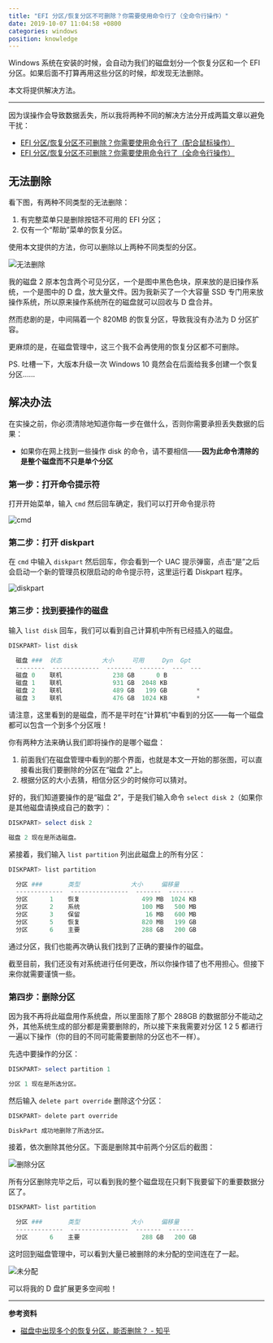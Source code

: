 ```yaml
---
title: "EFI 分区/恢复分区不可删除？你需要使用命令行了（全命令行操作）"
date: 2019-10-07 11:04:58 +0800
categories: windows
position: knowledge
---
```


Windows 系统在安装的时候，会自动为我们的磁盘划分一个恢复分区和一个 EFI 分区。如果后面不打算再用这些分区的时候，却发现无法删除。

本文将提供解决方法。

---

因为误操作会导致数据丢失，所以我将两种不同的解决方法分开成两篇文章以避免干扰：

- [EFI 分区/恢复分区不可删除？你需要使用命令行了（配合鼠标操作）](/post/delete-efi-partition-that-cannot-be-deleted-1.html)
- [EFI 分区/恢复分区不可删除？你需要使用命令行了（全命令行操作）](/post/delete-efi-partition-that-cannot-be-deleted-2.html)

<div id="toc"></div>

## 无法删除

看下图，有两种不同类型的无法删除：

1. 有完整菜单只是删除按钮不可用的 EFI 分区；
2. 仅有一个“帮助”菜单的恢复分区。

使用本文提供的方法，你可以删除以上两种不同类型的分区。

![无法删除](/static/posts/2019-10-07-10-02-13.png)

我的磁盘 2 原本包含两个可见分区，一个是图中黑色色块，原来放的是旧操作系统，一个是图中的 D 盘，放大量文件。因为我新买了一个大容量 SSD 专门用来放操作系统，所以原来操作系统所在的磁盘就可以回收与 D 盘合并。

然而悲剧的是，中间隔着一个 820MB 的恢复分区，导致我没有办法为 D 分区扩容。

更麻烦的是，在磁盘管理中，这三个我不会再使用的恢复分区都不可删除。

PS. 吐槽一下，大版本升级一次 Windows 10 竟然会在后面给我多创建一个恢复分区……

## 解决办法

在实操之前，你必须清除地知道你每一步在做什么，否则你需要承担丢失数据的后果：

- 如果你在网上找到一些操作 disk 的命令，请不要相信——**因为此命令清除的是整个磁盘而不只是单个分区**

### 第一步：打开命令提示符

打开开始菜单，输入 `cmd` 然后回车确定，我们可以打开命令提示符

![cmd](/static/posts/2019-10-07-10-11-03.png)

### 第二步：打开 diskpart

在 `cmd` 中输入 `diskpart` 然后回车，你会看到一个 UAC 提示弹窗，点击“是”之后会启动一个新的管理员权限启动的命令提示符，这里运行着 Diskpart 程序。

![diskpart](/static/posts/2019-10-07-10-14-07.png)

### 第三步：找到要操作的磁盘

输入 `list disk` 回车，我们可以看到自己计算机中所有已经插入的磁盘。

```powershell
DISKPART> list disk

  磁盘 ###  状态           大小     可用     Dyn  Gpt
  --------  -------------  -------  -------  ---  ---
  磁盘 0    联机              238 GB      0 B
  磁盘 1    联机              931 GB  2048 KB
  磁盘 2    联机              489 GB   199 GB        *
  磁盘 3    联机              476 GB  1024 KB        *

```

请注意，这里看到的是磁盘，而不是平时在“计算机”中看到的分区——每一个磁盘都可以包含一个到多个分区哦！

你有两种方法来确认我们即将操作的是哪个磁盘：

1. 前面我们在磁盘管理中看到的那个界面，也就是本文一开始的那张图，可以直接看出我们要删除的分区在“磁盘 2”上。
2. 根据分区的大小去猜，相信分区少的时候你可以猜对。

好的，我们知道要操作的是“磁盘 2”，于是我们输入命令 `select disk 2`（如果你是其他磁盘请换成自己的数字）：

```powershell
DISKPART> select disk 2

磁盘 2 现在是所选磁盘。

```

紧接着，我们输入 `list partition` 列出此磁盘上的所有分区：

```powershell
DISKPART> list partition

  分区 ###       类型              大小     偏移量
  -------------  ----------------  -------  -------
  分区      1    恢复                 499 MB  1024 KB
  分区      2    系统                 100 MB   500 MB
  分区      3    保留                  16 MB   600 MB
  分区      5    恢复                 820 MB   199 GB
  分区      6    主要                 288 GB   200 GB

```

通过分区，我们也能再次确认我们找到了正确的要操作的磁盘。

截至目前，我们还没有对系统进行任何更改，所以你操作错了也不用担心。但接下来你就需要谨慎一些。

### 第四步：删除分区

因为我不再将此磁盘用作系统盘，所以里面除了那个 288GB 的数据部分不能动之外，其他系统生成的部分都是需要删除的，所以接下来我需要对分区 1 2 5 都进行一遍以下操作（你的目的不同可能需要删除的分区也不一样）。

先选中要操作的分区：

```powershell
DISKPART> select partition 1

分区 1 现在是所选分区。

```

然后输入 `delete part override` 删除这个分区：

```powershell
DISKPART> delete part override

DiskPart 成功地删除了所选分区。

```

接着，依次删除其他分区。下面是删除其中前两个分区后的截图：

![删除分区](/static/posts/2019-10-07-10-58-28.png)

所有分区删除完毕之后，可以看到我的整个磁盘现在只剩下我要留下的重要数据分区了。

```powershell
DISKPART> list partition

  分区 ###       类型              大小     偏移量
  -------------  ----------------  -------  -------
  分区      6    主要                 288 GB   200 GB

```

这时回到磁盘管理中，可以看到大量已被删除的未分配的空间连在了一起。

![未分配](/static/posts/2019-10-07-11-01-51.png)

可以将我的 D 盘扩展更多空间啦！

---

**参考资料**

- [磁盘中出现多个的恢复分区，能否删除？ - 知乎](https://www.zhihu.com/question/36238673)
